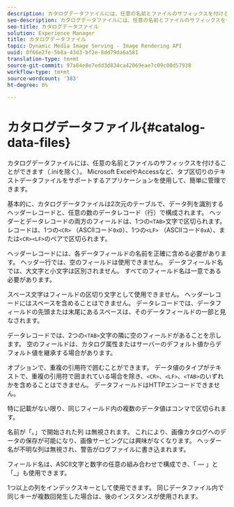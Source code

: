 ```yaml
---
description: カタログデータファイルには、任意の名前とファイルのサフィックスを付けることができます（.iniを除く）。 Microsoft ExcelやAccessなど、タブ区切りのテキストデータファイルをサポートするアプリケーションを使用して、簡単に管理できます。
seo-description: カタログデータファイルには、任意の名前とファイルのサフィックスを付けることができます（.iniを除く）。 Microsoft ExcelやAccessなど、タブ区切りのテキストデータファイルをサポートするアプリケーションを使用して、簡単に管理できます。
seo-title: カタログデータファイル
solution: Experience Manager
title: カタログデータファイル
topic: Dynamic Media Image Serving - Image Rendering API
uuid: 0f66e2fe-5b8a-43d3-bf2e-8dd79da6a581
translation-type: tm+mt
source-git-commit: 97a84e8e7edd3d834ca42069eae7c09c00d57938
workflow-type: tm+mt
source-wordcount: '383'
ht-degree: 0%

---
```



# カタログデータファイル{#catalog-data-files}

カタログデータファイルには、任意の名前とファイルのサフィックスを付けることができます（.iniを除く）。 Microsoft ExcelやAccessなど、タブ区切りのテキストデータファイルをサポートするアプリケーションを使用して、簡単に管理できます。

基本的に、カタログデータファイルは2次元のテーブルで、データ列を識別するヘッダーレコードと、任意の数のデータレコード（行）で構成されます。 ヘッダーとデータレコードの両方のフィールドは、1つの`<TAB>`文字で区切られます。 レコードは、1つの`<CR>` （ASCIIコード`0xD`）、1つの`<LF>` （ASCIIコード`0xA`）、または`<CR><LF>`のペアで区切られます。

ヘッダーレコードには、各データフィールドの名前を正確に含める必要があります。 ヘッダー行では、空のフィールドは使用できません。 データフィールド名では、大文字と小文字は区別されません。 すべてのフィールド名は一意である必要があります。

スペース文字はフィールドの区切り文字として使用できません。 ヘッダーレコードにはスペースを含めることはできません。 データレコードでは、データフィールドの先頭または末尾にあるスペースは、そのデータフィールドの一部と見なされます。

データレコードでは、2つの`<TAB>`文字の隣に空のフィールドがあることを示します。 空のフィールドは、カタログ属性またはサーバーのデフォルト値からデフォルト値を継承する場合があります。

オプションで、重複の引用符で囲むことができます。 データ値のタイプがテキストで、重複の引用符で囲まれている場合を除き、`<CR>`、`<LF>`、`<TAB>`のいずれかを含めることはできません。 データフィールドはHTTPエンコードできません。

特に記載がない限り、同じフィールド内の複数のデータ値はコンマで区切られます。

名前が「。」で開始された列 は無視されます。 これにより、画像カタログへのデータの保存が可能になり、画像サービングには興味がなくなります。 ヘッダー名が不明な列は無視され、警告がログファイルに書き込まれます。

フィールド名は、ASCII文字と数字の任意の組み合わせで構成でき、「 — 」と「_」も使用できます。

1つ以上の列をインデックスキーとして使用できます。 同じデータファイル内で同じキーが複数回発生した場合は、後のインスタンスが使用されます。
